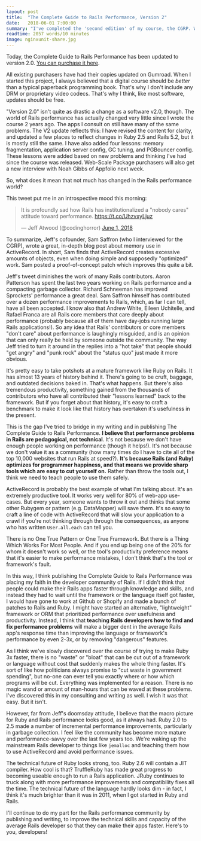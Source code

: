 ```yaml
---
layout: post
title:  "The Complete Guide to Rails Performance, Version 2"
date:   2018-06-01 7:00:00
summary: "I've completed the 'second edition' of my course, the CGRP. What's changed since I released the course two years ago? Where do I see Rails going in the future?"
readtime: 2057 words/10 minutes
image: nginxunit-share.jpg
---
```


Today, the Complete Guide to Rails Performance has been updated to version 2.0. [You can purchase it here](https://www.railsspeed.com).

All existing purchasers have had their copies updated on Gumroad. When I started this project, I always believed that a digital course should be *better* than a typical paperback programming book. That's why I don't include any DRM or proprietary video codecs. That's why I think, like most software, updates should be free.

"Version 2.0" isn't quite as drastic a change as a software v2.0, though. The world of Rails performance has actually changed very little since I wrote the course 2 years ago. The apps I consult on still have many of the same problems. The V2 update reflects this: I have revised the content for clarity, and updated a few places to reflect changes in Ruby 2.5 and Rails 5.2, but it is mostly still the same. I have also added four lessons: memory fragmentation, application server config, GC tuning, and PGBouncer config. These lessons were added based on new problems and thinking I've had since the course was released. Web-Scale Package purchasers will also get a new interview with Noah Gibbs of Appfolio next week.

So, what does it mean that not much has changed in the Rails performance world?

This tweet put me in an introspective mood this morning:

<blockquote class="twitter-tweet" data-lang="en"><p lang="en" dir="ltr">It is profoundly sad how Rails has institutionalized a &quot;nobody cares&quot; attitude toward performance. <a href="https://t.co/UhzvxyLjuz">https://t.co/UhzvxyLjuz</a></p>&mdash; Jeff Atwood (@codinghorror) <a href="https://twitter.com/codinghorror/status/1002448764630470656?ref_src=twsrc%5Etfw">June 1, 2018</a></blockquote>
<script async src="https://platform.twitter.com/widgets.js" charset="utf-8"></script>

To summarize, Jeff's cofounder, Sam Saffron (who I interviewed for the CGRP), wrote a great, in-depth blog post about memory use in ActiveRecord. In short, Sam finds that ActiveRecord creates excessive amounts of objects, even when doing simple and supposedly "optimized" work. Sam posted a proof-of-concept patch which improves this quite a bit.

Jeff's tweet diminishes the work of many Rails contributors. Aaron Patterson has spent the last two years working on Rails performance and a compacting garbage collector. Richard Schneeman has improved Sprockets' performance a great deal. Sam Saffron himself has contributed over a dozen performance improvements to Rails, which, as far I can tell, have all been accepted. I know also that Andrew White, Eileen Uchitelle, and Rafael Franca are all Rails core members that care deeply about performance (probably because all of them have day-jobs running large Rails applications!). So any idea that Rails' contributors or core members "don't care" about performance is laughingly misguided, and is an opinion that can only really be held by someone outside the community. The way Jeff tried to turn it around in the replies into a "hot take" that people should "get angry" and "punk rock" about the "status quo" just made it more obvious.

It's pretty easy to take potshots at a mature framework like Ruby on Rails. It has almost 13 years of history behind it. There's going to be cruft, baggage, and outdated decisions baked in. That's what happens. But there's also tremendous productivity, something gained from the thousands of contributors who have all contributed their "lessons learned" back to the framework. But if you forget about that history, it's easy to craft a benchmark to make it look like that history has overtaken it's usefulness in the present.

This is the gap I've tried to bridge in my writing and in publishing The Complete Guide to Rails Performance. **I believe that performance problems in Rails are pedagogical, not technical**. It's not because we don't have enough people working on performance (though it helps!). It's not because we don't value it as a community (how many times do I have to cite all of the top 10,000 websites that run Rails at speed?). **It's because Rails (and Ruby) optimizes for programmer happiness, and that means we provide sharp tools which are easy to cut yourself on.** Rather than throw the tools out, I think we need to teach people to use them safely.

ActiveRecord is probably the best example of what I'm talking about. It's an extremely productive tool. It works very well for 80% of web-app use-cases. But every year, someone wants to throw it out and thinks that some other Rubygem or pattern (e.g. DataMapper) will save them. It's so easy to craft a line of code with ActiveRecord that will slow your application to a crawl if you're not thinking through through the consequences, as anyone who has written `User.all.each` can tell you.

There is no One True Pattern or One True Framework. But there is a Thing Which Works For Most People. And if you end up being one of the 20% for whom it doesn't work so well, or the tool's productivity preference means that it's easier to make performance mistakes, I don't think that's the tool or framework's fault.

In this way, I think publishing the Complete Guide to Rails Performance was placing my faith in the developer community of Rails. If I didn't think that people could make their Rails apps faster through knowledge and skills, and instead they had to wait until the framework or the language itself got faster, I would have gone to work at Github or Shopify and made a bunch of patches to Rails and Ruby. I might have started an alternative, "lightweight" framework or ORM that prioritized performance over usefulness and productivity. Instead, I think that **teaching Rails developers how to find and fix performance problems** will make a bigger dent in the average Rails app's response time than improving the language or framework's performance by even 2-3x, or by removing "dangerous" features.

As I think we've slowly discovered over the course of trying to make Ruby 3x faster, there is no "waste" or "bloat" that can be cut out of a framework or language without cost that suddenly makes the whole thing faster. It's sort of like how politicians always promise to "cut waste in government spending", but no-one can ever tell you exactly where or how which programs will be cut. Everything was implemented for a reason. There is no magic wand or amount of man-hours that can be waved at these problems. I've discovered this in my consulting and writing as well. I wish it was that easy. But it isn't.

However, far from Jeff's doomsday attitude, I believe that the macro picture for Ruby and Rails performance looks good, as it always had. Ruby 2.0 to 2.5 made a number of incremental performance improvements, particularly in garbage collection. I feel like the community has become more mature and performance-savvy over the last few years too. We're waking up the mainstream Rails developer to things like `jemalloc` and teaching them how to use ActiveRecord and avoid performance issues.

The technical future of Ruby looks strong, too. Ruby 2.6 will contain a JIT compiler. How cool is that? TruffleRuby has made great progress to becoming useable enough to run a Rails application. JRuby continues to truck along with more performance improvements and compatibility fixes all the time. The technical future of the language hardly looks dim - in fact, I think it's much brighter than it was in 2011, when I got started in Ruby and Rails.

I'll continue to do my part for the Rails performance community by publishing and writing, to improve the technical skills and capacity of the average Rails developer so that they can make their apps faster. Here's to you, developers!

